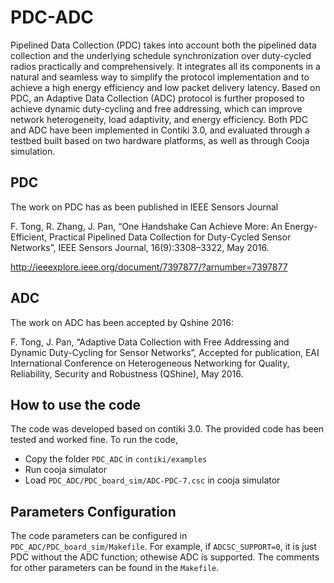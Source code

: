 # PDC-ADC
Pipelined Data Collection (PDC) takes into account both the pipelined data collection and the underlying schedule synchronization over duty-cycled radios practically and comprehensively. It integrates all its components in a natural and seamless way to simplify the protocol implementation and to achieve a high energy efficiency and low packet delivery latency. Based on PDC, an Adaptive Data Collection (ADC) protocol is further proposed to achieve dynamic duty-cycling and free addressing, which can improve network heterogeneity, load adaptivity, and energy efficiency. Both PDC and ADC have been implemented in Contiki 3.0, and evaluated through a testbed built based on two hardware platforms, as well as through Cooja simulation.

## PDC 
The work on PDC has as been published in IEEE Sensors Journal

F. Tong, R. Zhang, J. Pan, “One Handshake Can Achieve More: An Energy-Efficient, Practical Pipelined Data Collection for Duty-Cycled Sensor Networks”, IEEE Sensors Journal, 16(9):3308–3322, May 2016.

http://ieeexplore.ieee.org/document/7397877/?arnumber=7397877

## ADC
The work on ADC has been accepted by Qshine 2016:

F. Tong, J. Pan, “Adaptive Data Collection with Free Addressing and Dynamic Duty-Cycling for Sensor Networks”, Accepted for publication, EAI International Conference on Heterogeneous Networking for Quality, Reliability, Security and Robustness (QShine), May 2016.

## How to use the code
The code was developed based on contiki 3.0. The provided code has been tested and worked fine. To run the code, 
* Copy the folder `PDC_ADC` in `contiki/examples`
* Run cooja simulator
* Load `PDC_ADC/PDC_board_sim/ADC-PDC-7.csc` in cooja simulator

## Parameters Configuration
The code parameters can be configured in `PDC_ADC/PDC_board_sim/Makefile`. For example, if `ADCSC_SUPPORT=0`, it is just PDC without the ADC function; othewise ADC is supported. The comments for other parameters can be found in the `Makefile`.
